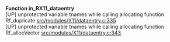   
__Function in_RX11_dataentry__  
  [UP] unprotected variable tnames while calling allocating function Rf_duplicate [src/modules/X11/dataentry.c:335](https://github.com/wch/r-source/blob/8e305d094c69d21c9c2ca148f6cbc4fcc2f3c660/src/modules/X11/dataentry.c/#L335)  
  [UP] unprotected variable tnames while calling allocating function Rf_allocVector [src/modules/X11/dataentry.c:343](https://github.com/wch/r-source/blob/8e305d094c69d21c9c2ca148f6cbc4fcc2f3c660/src/modules/X11/dataentry.c/#L343)  
